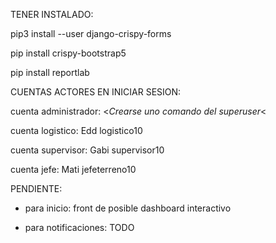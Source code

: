 TENER INSTALADO:

pip3 install --user django-crispy-forms

pip install crispy-bootstrap5

pip install reportlab

CUENTAS ACTORES EN INICIAR SESION:

cuenta administrador: <*Crearse uno comando del superuser*<

cuenta logistico: Edd logistico10

cuenta supervisor: Gabi supervisor10

cuenta jefe: Mati jefeterreno10

PENDIENTE:

- para inicio: front de posible dashboard interactivo

- para notificaciones: TODO
